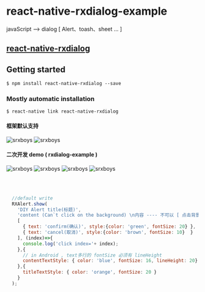 # react-native-rxdialog-example

javaScript --> dialog [ Alert、toash、sheet ... ]

## [react-native-rxdialog](https://github.com/RXReactNative/react-native-rxdialog)

## Getting started

`$ npm install react-native-rxdialog --save`

### Mostly automatic installation

`$ react-native link react-native-rxdialog`

#### 框架默认支持
![srxboys](https://github.com/RXReactNative/react-native-rxdialog/blob/master/screen_img/1.png)
![srxboys](https://github.com/RXReactNative/react-native-rxdialog/blob/master/screen_img/2.png)

#### 二次开发 demo ( rxdialog-example )
![srxboys](https://github.com/RXReactNative/react-native-rxdialog/blob/master/screen_img/3.png)
![srxboys](https://github.com/RXReactNative/react-native-rxdialog/blob/master/screen_img/4.png)
![srxboys](https://github.com/RXReactNative/react-native-rxdialog/blob/master/screen_img/5.png)
![srxboys](https://github.com/RXReactNative/react-native-rxdialog-example/blob/master/screen_img/6.png)

<br /><br />


```js
  //default write
  RXAlert.show(
    'DIY Alert title(标题)',
    'content (Can`t click on the background) \n内容 ---- 不可以 [ 点击背景]',
    [
      { text: 'confirm(确认)', style:{color: 'green', fontSize: 20} },
      { text: 'cancel(取消)', style:{color: 'brown', fontSize: 10}  }
    ], (index)=>{
      console.log('click index='+ index);
    },{
      // in Android , text多行的 fontSize 必须有 lineHeight
      contentTextStyle: { color: 'blue', fontSize: 16, lineHeight: 20}
    },{
      titleTextStyle: { color: 'orange', fontSize: 20 }
    }
  );
```      

<br /><br />